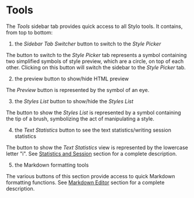 # Tools 

The _Tools_ sidebar tab provides quick access to all Stylo tools. It contains, from top to bottom:

1. the _Sidebar Tab Switcher_ button to switch to the _Style Picker_

The button to switch to the _Style Picker_ tab represents a symbol containing two simplified symbols of style preview, which are a circle, on top of each other. Clicking on this button will switch the sidebar to the _Style Picker_ tab.

2. the preview button to show/hide HTML preview

The _Preview_ button is represented by the symbol of an eye. 

3. the _Styles List_ button to show/hide the _Styles List_

The button to show the _Styles List_ is represented by a symbol containing the tip of a brush, symbolizing the act of manipulating a style.
 
4. the _Text Statistics_ button to see the text statistics/writing session statistics

The button to show the _Text Statistics_ view is represented by the lowercase letter "i". See [Statistics and Session](/stylo/documentation/stylo#text-statistics) section for a complete description.  

5. the Markdown formatting tools

The various buttons of this section provide access to quick Markdown formatting functions. See [Markdown Editor](/stylo/documentation/stylo#markdown-editor) section for a complete description.


